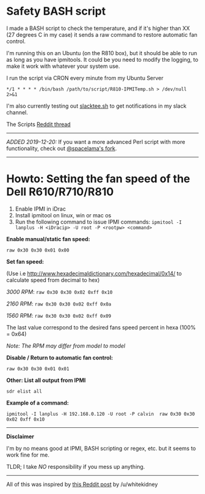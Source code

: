 # Safety BASH script
I made a BASH script to check the temperature, and if it's higher than XX (27 degrees C in my case) it sends a raw command to restore automatic fan control. 

I'm running this on an Ubuntu (on the R810 box), but it should be able to run as long as you have ipmitools. It could be you need to modify the logging, to make it work with whatever your system use.

I run the script via CRON every minute from my Ubuntu Server

`*/1 * * * * /bin/bash /path/to/script/R810-IPMITemp.sh > /dev/null 2>&1`

I'm also currently testing out [slacktee.sh](https://github.com/course-hero/slacktee) to get notifications in my slack channel.

The Scripts [Reddit thread](https://www.reddit.com/r/homelab/comments/779cha/manual_fan_control_on_r610r710_including_script/)

*****

*ADDED 2019-12-20:*
If you want a more advanced Perl script with more functionality, check out [@spacelama's fork](https://github.com/spacelama/Scripts).

*****

# Howto: Setting the fan speed of the Dell R610/R710/R810

1. Enable IPMI in iDrac
2. Install ipmitool on linux, win or mac os
3. Run the following command to issue IPMI commands: 
`ipmitool -I lanplus -H <iDracip> -U root -P <rootpw> <command>`


**Enable manual/static fan speed:**

`raw 0x30 0x30 0x01 0x00`


**Set fan speed:**

(Use i.e http://www.hexadecimaldictionary.com/hexadecimal/0x14/ to calculate speed from decimal to hex)

*3000 RPM*: `raw 0x30 0x30 0x02 0xff 0x10`

*2160 RPM*: `raw 0x30 0x30 0x02 0xff 0x0a`

*1560 RPM*: `raw 0x30 0x30 0x02 0xff 0x09`

The last value correspond to the desired fans speed percent in hexa (100% = 0x64)

_Note: The RPM may differ from model to model_

**Disable / Return to automatic fan control:**

`raw 0x30 0x30 0x01 0x01`


**Other: List all output from IPMI**

`sdr elist all`


**Example of a command:**

`ipmitool -I lanplus -H 192.168.0.120 -U root -P calvin  raw 0x30 0x30 0x02 0xff 0x10`


*****

**Disclaimer**

I'm by no means good at IPMI, BASH scripting or regex, etc. but it seems to work fine for me. 

TLDR; I take _NO_ responsibility if you mess up anything.

*****

All of this was inspired by [this Reddit post](https://www.reddit.com/r/homelab/comments/72qust/r510_noise/dnkofsv/) by /u/whitekidney 
